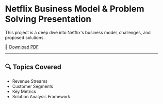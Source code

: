 # Netflix Business Model & Problem Solving Presentation

This project is a deep dive into Netflix's business model, challenges, and proposed solutions.

📄 [Download PDF](./Netflix_DeepDive.pptx.pptx)

---

## 🔍 Topics Covered
- Revenue Streams
- Customer Segments
- Key Metrics
- Solution Analysis Framework
